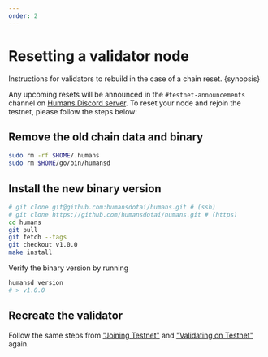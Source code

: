 ```yaml
---
order: 2
---
```


# Resetting a validator node

Instructions for validators to rebuild in the case of a chain reset. {synopsis}

Any upcoming resets will be announced in the `#testnet-announcements` channel on [Humans Discord server](https://discord.com/channels/999302051538411671/1039540079594582026). 
To reset your node and rejoin the testnet, please follow the steps below:

## Remove the old chain data and binary

```bash
sudo rm -rf $HOME/.humans
sudo rm $HOME/go/bin/humansd
```

## Install the new binary version

```bash
# git clone git@github.com:humansdotai/humans.git # (ssh)
# git clone https://github.com/humansdotai/humans.git # (https)
cd humans
git pull
git fetch --tags
git checkout v1.0.0
make install
```

Verify the binary version by running

```bash
humansd version
# > v1.0.0
```

## Recreate the validator

Follow the same steps from ["Joining Testnet"](../testnet) and ["Validating on Testnet"](./) again.
